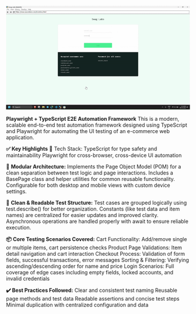 [![Click to watch the full demo](assets/test_run_for_few_cases.gif)](assets/assets/test_run_recording.mp4)

**Playwright + TypeScript E2E Automation Framework**
This is a modern, scalable end-to-end test automation framework designed using TypeScript and Playwright for automating the UI testing of an e-commerce web application.

**✅ Key Highlights**
🔧 Tech Stack:
    TypeScript for type safety and maintainability
    Playwright for cross-browser, cross-device UI automation

📁 **Modular Architecture:**
    Implements the Page Object Model (POM) for a clean separation between test logic and page interactions.
    Includes a BasePage class and helper utilities for common reusable functionality.
    Configurable for both desktop and mobile views with custom device settings.

🧠 **Clean & Readable Test Structure:**
    Test cases are grouped logically using test.describe() for better organization.
    Constants (like test data and item names) are centralized for easier updates and improved clarity.
    Asynchronous operations are handled properly with await to ensure reliable execution.

**📦 Core Testing Scenarios Covered:**
    Cart Functionality: Add/remove single or multiple items, cart persistence checks
    Product Page Validations: Item detail navigation and cart interaction
    Checkout Process: Validation of form fields, successful transactions, error messages
    Sorting & Filtering: Verifying ascending/descending order for name and price
    Login Scenarios: Full coverage of edge cases including empty fields, locked accounts, and invalid credentials

**✔️ Best Practices Followed:**
    Clear and consistent test naming
    Reusable page methods and test data
    Readable assertions and concise test steps
    Minimal duplication with centralized configuration and data


